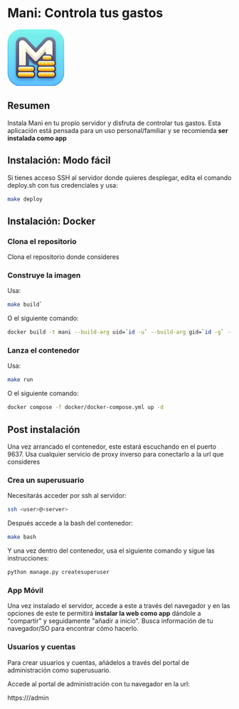 # Mani: Controla tus gastos

![Mani Logo](/static/rsz_icon.png)

## Resumen

Instala Mani en tu propio servidor y disfruta de controlar tus gastos. Esta aplicación está pensada
para un uso personal/familiar y se recomienda **ser instalada como app**

## Instalación: Modo fácil

Si tienes acceso SSH al servidor donde quieres desplegar, edita el comando deploy.sh con tus credenciales
y usa:

```bash
make deploy
```

## Instalación: Docker

### Clona el repositorio

Clona el repositorio donde consideres

### Construye la imagen

Usa:

```bash
make build`
```

O el siguiente comando:

```bash
docker build -t mani --build-arg uid=`id -u` --build-arg gid=`id -g` --build-arg user=`whoami` -f docker/Dockerfile .
```

### Lanza el contenedor

Usa:

```bash
make run
```

O el siguiente comando:

```bash
docker compose -f docker/docker-compose.yml up -d
```

## Post instalación

Una vez arrancado el contenedor, este estará escuchando en el puerto 9637.
Usa cualquier servicio de proxy inverso para conectarlo a la url que consideres

### Crea un superusuario

Necesitarás acceder por ssh al servidor:

```bash
ssh <user>@<server>
```

Después accede a la bash del contenedor:

```bash
make bash
```

Y una vez dentro del contenedor, usa el siguiente comando y sigue las instrucciones:

```bash
python manage.py createsuperuser
```

### App Móvil

Una vez instalado el servidor, accede a este a través del navegador y en las opciones de este te permitirá
**instalar la web como app** dándole a "compartir" y seguidamente "añadir a inicio". Busca información de tu
navegador/SO
para encontrar cómo hacerlo.

### Usuarios y cuentas

Para crear usuarios y cuentas, añádelos a través del portal de administración como superusuario.

Accede al portal de administración con tu navegador en la url:

https://<nombre-de-dominio>/admin
